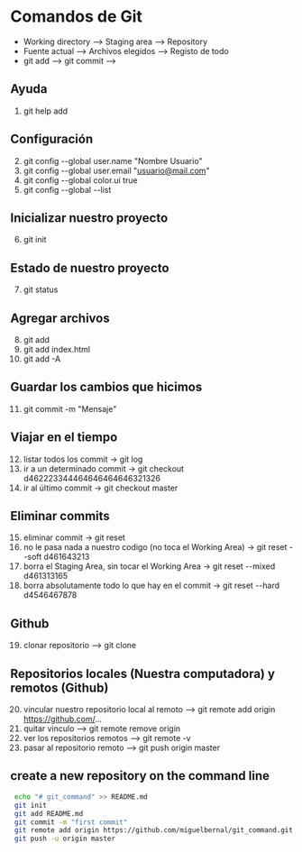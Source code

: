 # Comandos de Git
* Working directory --> Staging area --> Repository
* Fuente actual --> Archivos elegidos --> Registo de todo
* git add --> git commit -->                
## Ayuda
1. git help add
## Configuración
2. git config --global user.name "Nombre Usuario"
3. git config --global user.email "usuario@mail.com"
4. git config --global color.ui true
5. git config --global --list
## Inicializar nuestro proyecto
6. git init
## Estado de nuestro proyecto
7. git status
## Agregar archivos
8. git add
9. git add index.html
10. git add -A
## Guardar los cambios que hicimos
11. git commit -m "Mensaje"
## Viajar en el tiempo
12. listar todos los commit -> git log 
13. ir a un determinado commit -> git checkout d462223344464646464646321326
14. ir al último commit -> git checkout master
## Eliminar commits
15. eliminar commit -> git reset
16. no le pasa nada a nuestro codigo (no toca el Working Area) -> git reset --soft d461643213
17. borra el Staging Area, sin tocar el Working Area -> git reset --mixed d461313165
18. borra absolutamente todo lo que hay en el commit -> git reset --hard d4546467878
## Github
19. clonar repositorio --> git clone
## Repositorios locales (Nuestra computadora) y remotos (Github)
20. vincular nuestro repositorio local al remoto --> git remote add origin https://github.com/...
21. quitar vinculo --> git remote remove origin
22. ver los repositorios remotos --> git remote -v
23. pasar al repositorio remoto --> git push origin master
## create a new repository on the command line
   ```sh
    echo "# git_command" >> README.md
    git init
    git add README.md
    git commit -m "first commit"
    git remote add origin https://github.com/miguelbernal/git_command.git
    git push -u origin master
   ```